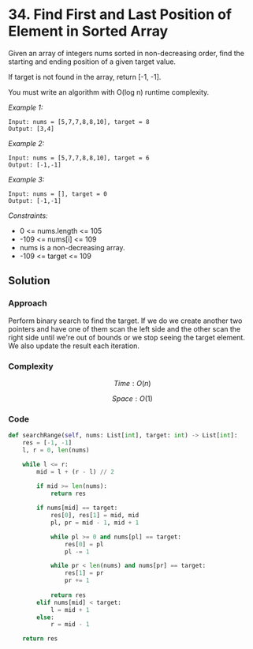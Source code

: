 # 34. Find First and Last Position of Element in Sorted Array

Given an array of integers nums sorted in non-decreasing order, find the starting and ending position of a given target value.

If target is not found in the array, return [-1, -1].

You must write an algorithm with O(log n) runtime complexity.

*Example 1:*

```
Input: nums = [5,7,7,8,8,10], target = 8
Output: [3,4]
```

*Example 2:*

```
Input: nums = [5,7,7,8,8,10], target = 6
Output: [-1,-1]
```

*Example 3:*

```
Input: nums = [], target = 0
Output: [-1,-1]
```

*Constraints:*

* 0 <= nums.length <= 105
* -109 <= nums[i] <= 109
* nums is a non-decreasing array.
* -109 <= target <= 109


## Solution

### Approach

Perform binary search to find the target. If we do we create another two pointers and have one of them scan the left side and the other scan the right side until we're out of bounds or we stop seeing the target element. We also update the result each iteration.

### Complexity

$$Time: O(n)$$

$$Space: O(1)$$

### Code

```py
def searchRange(self, nums: List[int], target: int) -> List[int]:
    res = [-1, -1]
    l, r = 0, len(nums)

    while l <= r:
        mid = l + (r - l) // 2
        
        if mid >= len(nums):
            return res

        if nums[mid] == target:
            res[0], res[1] = mid, mid
            pl, pr = mid - 1, mid + 1

            while pl >= 0 and nums[pl] == target:
                res[0] = pl
                pl -= 1

            while pr < len(nums) and nums[pr] == target:
                res[1] = pr
                pr += 1
                
            return res
        elif nums[mid] < target:
            l = mid + 1
        else: 
            r = mid - 1

    return res
```